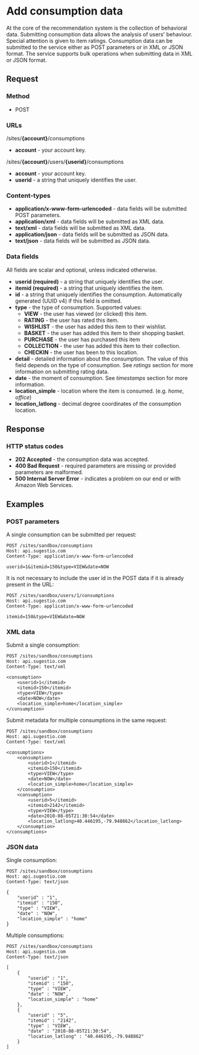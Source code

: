 # Add consumption data

At the core of the recommendation system is the collection of behavioral data. Submitting consumption data allows the analysis of users' behaviour. Special attention is given to item ratings. Consumption data can be submitted to the service either as POST parameters or in XML or JSON format. The service supports bulk operations when submitting data in XML or JSON format.

## Request

### Method

* POST

### URLs

/sites/**{account}**/consumptions

* **account** - your account key.

/sites/**{account}**/users/**{userid}**/consumptions

* **account** - your account key.
* **userid** - a string that uniquely identifies the user.

### Content-types

* **application/x-www-form-urlencoded** - data fields will be submitted POST parameters.
* **application/xml** - data fields will be submitted as XML data. 
* **text/xml** - data fields will be submitted as XML data. 
* **application/json** - data fields will be submitted as JSON data.
* **text/json** - data fields will be submitted as JSON data.

### Data fields

All fields are scalar and optional, unless indicated otherwise.

* **userid (required)** - a string that uniquely identifies the user.
* **itemid (required)** - a string that uniquely identifies the item.
* **id** - a string that uniquely identifies the consumption. Automatically generated (UUID v4) if this field is omitted.
* **type** - the type of consumption. Supported values:
	* **VIEW** - the user has viewed (or clicked) this item.
	* **RATING** - the user has rated this item.
	* **WISHLIST** - the user has added this item to their wishlist.
	* **BASKET** - the user has added this item to their shopping basket.
	* **PURCHASE** - the user has purchased this item
	* **COLLECTION** - the user has added this item to their collection.
	* **CHECKIN** - the user has been to this location.
* **detail** - detailed information about the consumption. The value of this field depends on the type of consumption. See *ratings* section for more information on submitting rating data.
* **date** - the moment of consumption. See *timestamps* section for more information.
* **location_simple** - location where the item is consumed. (e.g. *home*, *office*)
* **location_latlong** - decimal degree coordinates of the consumption location.

## Response

### HTTP status codes

* **202 Accepted** - the consumption data was accepted.
* **400 Bad Request** - required parameters are missing or provided parameters are malformed.
* **500 Internal Server Error** - indicates a problem on our end or with Amazon Web Services.

## Examples

### POST parameters

A single consumption can be submitted per request:

	POST /sites/sandbox/consumptions
	Host: api.sugestio.com		
	Content-Type: application/x-www-form-urlencoded
	
	userid=1&itemid=150&type=VIEW&date=NOW	

It is not necessary to include the user id in the POST data if it is already present in the URL:

	POST /sites/sandbox/users/1/consumptions
	Host: api.sugestio.com		
	Content-Type: application/x-www-form-urlencoded
	
	itemid=150&type=VIEW&date=NOW	

### XML data

Submit a single consumption:

	POST /sites/sandbox/consumptions
	Host: api.sugestio.com		
	Content-Type: text/xml
	
	<consumption>
		<userid>1</itemid>
		<itemid>150</itemid>
		<type>VIEW</type>		
		<date>NOW</date>		
		<location_simple>home</location_simple>
	</consumption>
	

Submit metadata for multiple consumptions in the same request:

	POST /sites/sandbox/consumptions
	Host: api.sugestio.com		
	Content-Type: text/xml	

	<consumptions>
		<consumption>
			<userid>1</itemid>
			<itemid>150</itemid>
			<type>VIEW</type>		
			<date>NOW</date>		
			<location_simple>home</location_simple>
		</consumption>
		<consumption>
			<userid>5</itemid>
			<itemid>2142</itemid>
			<type>VIEW</type>		
			<date>2010-08-05T21:30:54</date>		
			<location_latlong>40.446195,-79.948862</location_latlong>
		</consumption>
	</consumptions>

### JSON data

Single consumption:

	POST /sites/sandbox/consumptions
	Host: api.sugestio.com		
	Content-Type: text/json
	
	{
		"userid" : "1",
		"itemid" : "150",
		"type" : "VIEW",
		"date" : "NOW",
		"location_simple" : "home"
	}

Multiple consumptions:

	POST /sites/sandbox/consumptions
	Host: api.sugestio.com		
	Content-Type: text/json

	[
		{
			"userid" : "1",
			"itemid" : "150",
			"type" : "VIEW",
			"date" : "NOW",
			"location_simple" : "home"
		},
		{
			"userid" : "5",
			"itemid" : "2142",
			"type" : "VIEW",
			"date" : "2010-08-05T21:30:54",
			"location_latlong" : "40.446195,-79.948862"			
		}
	]
